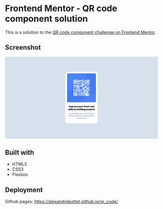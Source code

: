 # Frontend Mentor - QR code component solution

This is a solution to the [QR code component challenge on Frontend Mentor](https://www.frontendmentor.io/challenges/qr-code-component-iux_sIO_H). 

## Screenshot

![](./design/project-completed.png)

## Built with

- HTML5
- CSS3
- Flexbox

## Deployment

Github pages: https://alexandrebottet.github.io/qr_code/


